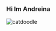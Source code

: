 ### Hi Im Andreina 
![catdoodle](https://user-images.githubusercontent.com/65917157/91773893-3f2ced80-ebad-11ea-9495-6815dba1ceb4.png)
<!--
**Andreina26/Andreina26** is a ✨ _special_ ✨ repository because its `README.md` (this file) appears on your GitHub profile.

Here are some ideas to get you started:

- 🔭 I’m currently working on ...
- 🌱 I’m currently learning ...
- 👯 I’m looking to collaborate on ...
- 🤔 I’m looking for help with ...
- 💬 Ask me about ...
- 📫 How to reach me: ...
- 😄 Pronouns: ...
- ⚡ Fun fact: ...
-->
